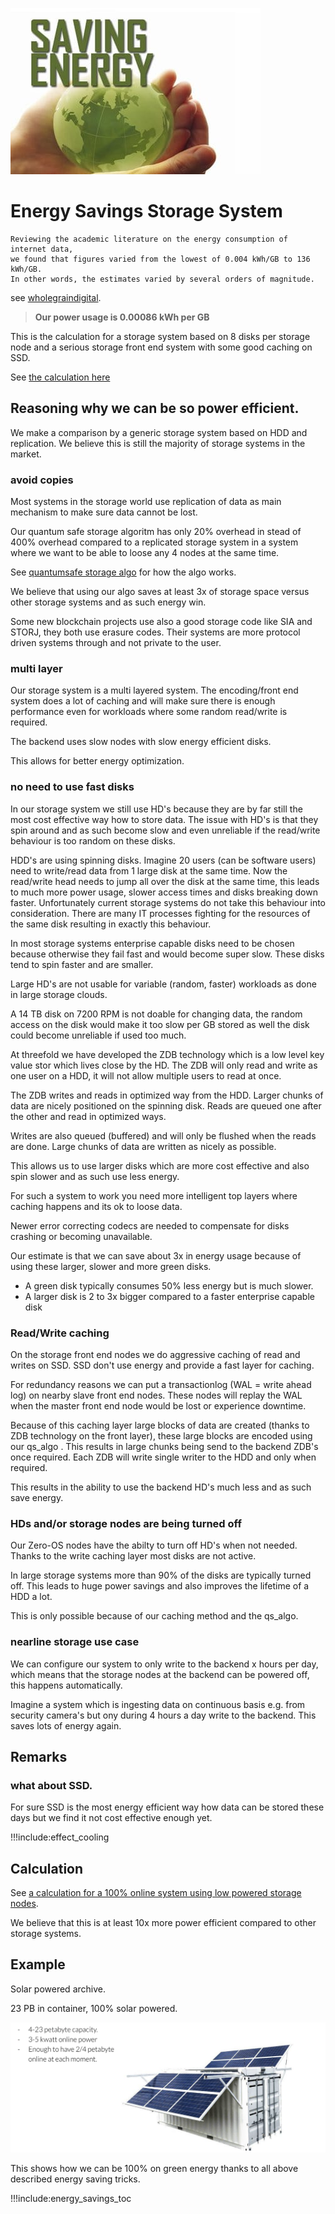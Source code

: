![](img/energy_savings1.png)

# Energy Savings Storage System

```
Reviewing the academic literature on the energy consumption of internet data,
we found that figures varied from the lowest of 0.004 kWh/GB to 136 kWh/GB.
In other words, the estimates varied by several orders of magnitude.
```
see [wholegraindigital](https://www.wholegraindigital.com/blog/website-energy-consumption/#:~:text=Reviewing%20the%20academic%20literature%20on,by%20several%20orders%20of%20magnitude).

> **Our power usage is 0.00086 kWh per GB**

This is the calculation for a storage system based on 8 disks per storage node and a serious storage front end system with some good caching on SSD.

See [the calculation here](energy_savings_storage_calc)

## Reasoning why we can be so power efficient.

We make a comparison by a generic storage system based on HDD and replication.
We believe this is still the majority of storage systems in the market.

### avoid copies

Most systems in the storage world use replication of data as main mechanism to make sure data cannot be lost. 

Our quantum safe storage algoritm has only 20% overhead in stead of 400% overhead compared to a replicated storage system in a system where we want to be able to loose any 4 nodes at the same time.

See [quantumsafe storage algo](quantumsafe_storage_algo) for how the algo works.

We believe that using our algo saves at least 3x of storage space versus other storage systems and as such energy win.

Some new blockchain projects use also a good storage code like SIA and STORJ, they both use erasure codes. Their systems are more protocol driven systems through and not private to the user.

### multi layer

Our storage system is a multi layered system.
The encoding/front end system does a lot of caching and will make sure there is enough performance even for workloads where some random read/write is required.

The backend uses slow nodes with slow energy efficient disks.

This allows for better energy optimization.

### no need to use fast disks

In our storage system we still use HD's because they are by far still the most cost effective way how to store data.
The issue with HD's is that they spin around and as such become slow and even unreliable if the read/write behaviour is too random on these disks.

HDD's are using spinning disks. Imagine 20 users (can be software users) need to write/read data from 1 large disk at the same time. Now the read/write head needs to jump all over the disk at the same time, this leads to much more power usage, slower access times and disks breaking down faster. Unfortunately current storage systems do not take this behaviour into consideration. There are many IT processes fighting for the resources of the same disk resulting in exactly this behaviour.

In most storage systems enterprise capable disks need to be chosen because otherwise they fail fast and would become super slow. These disks tend to spin faster and are smaller.

Large HD's are not usable for variable (random, faster) workloads as done in large storage clouds.

A 14 TB disk on 7200 RPM is not doable for changing data, the random access on the disk would make it too slow per GB stored as well the disk could become unreliable if used too much.

At threefold we have developed the ZDB technology which is a low level key value stor which lives close by the HD.
The ZDB will only read and write as one user on a HDD, it will not allow multiple users to read at once.

The ZDB writes and reads in optimized way from the HDD. Larger chunks of data are nicely positioned on the spinning disk. Reads are queued one after the other and read in optimized ways. 

Writes are also queued (buffered) and will only be flushed when the reads are done. Large chunks of data are written as nicely as possible.

This allows us to use larger disks which are more cost effective and also spin slower and as such use less energy.

For such a system to work you need more intelligent top layers where caching happens and its ok to loose data.

Newer error correcting codecs are needed to compensate for disks crashing or becoming unavailable.

Our estimate is that we can save about 3x in energy usage because of using these larger, slower and more green disks.

- A green disk typically consumes 50% less energy but is much slower.
- A larger disk is 2 to 3x bigger compared to a faster enterprise capable disk


### Read/Write caching

On the storage front end nodes we do aggressive caching of read and writes on SSD.
SSD don't use energy and provide a fast layer for caching.

For redundancy reasons we can put a transactionlog (WAL = write ahead log) on nearby slave front end nodes. These nodes will replay the WAL when the master front end node would be lost or experience downtime.

Because of this caching layer large blocks of data are created (thanks to ZDB technology on the front layer), these large blocks are encoded using our qs_algo . This results in large chunks being send to the backend ZDB's once required. Each ZDB will write single writer to the HDD and only when required.

This results in the ability to use the backend HD's much less and as such save energy.

### HDs and/or storage nodes are being turned off

Our Zero-OS nodes have the abilty to turn off HD's when not needed.
Thanks to the write caching layer most disks are not active.

In large storage systems more than 90% of the disks are typically turned off. 
This leads to huge power savings and also improves the lifetime of a HDD a lot. 

This is only possible because of our caching method and the qs_algo.

### nearline storage use case

We can configure our system to only write to the backend x hours per day, which means that the storage nodes at the backend can be powered off, this happens automatically.

Imagine a system which is ingesting data on continuous basis e.g. from security camera's but ony during 4 hours a day write to the backend. This saves lots of energy again.


## Remarks

### what about SSD.

For sure SSD is the most energy efficient way how data can be stored these days but we find it not cost effective enough yet.

!!!include:effect_cooling



## Calculation

See [a calculation for a 100% online system using low powered storage nodes](energy_savings_storage_calc).

We believe that this is at least 10x more power efficient compared to other storage systems.

## Example

Solar powered archive.

23 PB in container, 100% solar powered.

![](img/solar_storage_container.png)

This shows how we can be 100% on green energy thanks to all above described energy saving tricks.

!!!include:energy_savings_toc